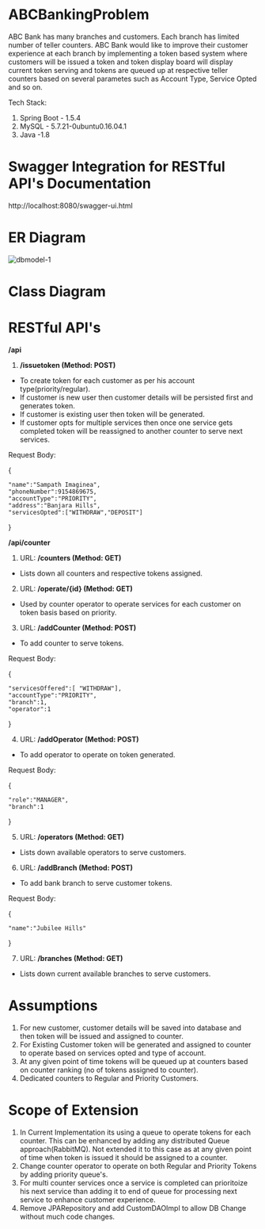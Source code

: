 # ABCBankingProblem
ABC Bank has many branches and customers. Each branch has limited number of teller counters. ABC Bank would like to improve their customer experience at each branch by implementing a token based system where customers will be issued a token and token display board will display current token serving and tokens are queued up at respective teller counters based on several parametes such as Account Type, Service Opted and so on.

Tech Stack:
1. Spring Boot - 1.5.4
2. MySQL - 5.7.21-0ubuntu0.16.04.1
3. Java -1.8

# Swagger Integration for RESTful API's Documentation

http://localhost:8080/swagger-ui.html

# ER Diagram

![dbmodel-1](https://user-images.githubusercontent.com/20350389/36408614-7ffb8852-162c-11e8-9f16-46265dd68fe6.png)

# Class Diagram


# RESTful API's

**/api**

1. **/issuetoken (Method: POST)**

- To create token for each customer as per his account type(priority/regular). 
- If customer is new user then customer details will be persisted first and generates token.
- If customer is existing user then token will be generated.
- If customer opts for multiple services then once one service gets completed token will be reassigned to another counter to serve next services.

Request Body:

{ 

	"name":"Sampath Imaginea",
    "phoneNumber":9154869675,
    "accountType":"PRIORITY",
    "address":"Banjara Hills",
    "servicesOpted":["WITHDRAW","DEPOSIT"]
} 

**/api/counter**

1. URL: **/counters (Method: GET)**

- Lists down all counters and respective tokens assigned.

2. URL: **/operate/{id} (Method: GET)**

- Used by counter operator to operate services for each customer on token basis based on priority.

3. URL: **/addCounter (Method: POST)**

- To add counter to serve tokens.

Request Body:

{

	"servicesOffered":[ "WITHDRAW"],
	"accountType":"PRIORITY",
	"branch":1,
	"operator":1
}
  
4. URL: **/addOperator (Method: POST)**

- To add operator to operate on token generated.

Request Body:

{

	"role":"MANAGER",
	"branch":1
}

5. URL: **/operators (Method: GET)**

- Lists down available operators to serve customers.

6. URL: **/addBranch (Method: POST)**

- To add bank branch to serve customer tokens.

Request Body:

{

	"name":"Jubilee Hills"
}

7. URL: **/branches (Method: GET)**

- Lists down current available branches to serve customers.

# Assumptions
1. For new customer, customer details will be saved into database and then token will be issued and assigned to counter.
2. For Existing Customer token will be generated and assigned to counter to operate based on services opted and type of account.
3. At any given point of time tokens will be queued up at counters based on counter ranking (no of tokens assigned to counter).
4. Dedicated counters to Regular and Priority Customers.

# Scope of Extension
1. In Current Implementation its using a queue to operate tokens for each counter. This can be enhanced by adding any distributed Queue approach(RabbitMQ). Not extended it to this case as at any given point of time when token is issued it should be assigned to a counter.
2. Change counter operator to operate on both Regular and Priority Tokens by adding priority queue's.
3. For multi counter services once a service is completed can prioritoize his next service than adding it to end of queue for processing next service to enhance customer experience.
4. Remove JPARepository and add CustomDAOImpl to allow DB Change without much code changes.
